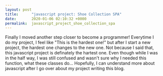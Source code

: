 ```yaml
---
layout: post
title:      "javascript project: Shoe Collection SPA"
date:       2020-01-06 02:10:32 +0000
permalink:  javascript_project_shoe_collection_spa
---
```


Finally I moved another step closer to become a programmer! Everytime I do my project, I feel like "This is the hardest one!" but after I start a new project, the hardest one changes to the new one. Not because I said that, this javascript project is definately the hartest one. Even though while I was in the half way, I was still confused and wasn't sure why I needed this function, what these classes do... Hopefully, I can understand more about javascript after I go over about my project writing this blog.


